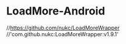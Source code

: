 # LoadMore-Android
//https://github.com/nukc/LoadMoreWrapper
//'com.github.nukc:LoadMoreWrapper:v1.9.1'
